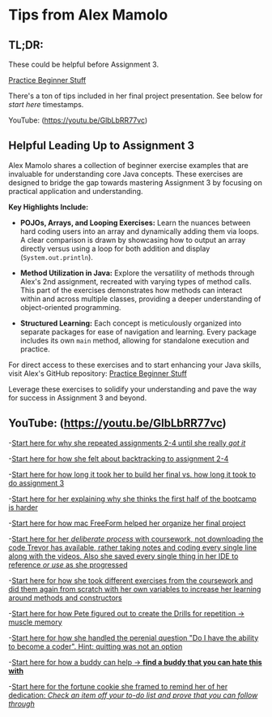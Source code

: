 # Tips from Alex Mamolo

## TL;DR: 

These could be helpful before Assignment 3.

[Practice Beginner Stuff](https://github.com/amamolo9986/Practice-BeginnerStuff.git)

There's a ton of tips included in her final project presentation. See below for *start here* timestamps.

YouTube: (https://youtu.be/GlbLbRR77vc)

## Helpful Leading Up to Assignment 3

Alex Mamolo shares a collection of beginner exercise examples that are invaluable for understanding core Java concepts. These exercises are designed to bridge the gap towards mastering Assignment 3 by focusing on practical application and understanding.

**Key Highlights Include:**

- **POJOs, Arrays, and Looping Exercises:** Learn the nuances between hard coding users into an array and dynamically adding them via loops. A clear comparison is drawn by showcasing how to output an array directly versus using a loop for both addition and display (`System.out.println`).

- **Method Utilization in Java:** Explore the versatility of methods through Alex's 2nd assignment, recreated with varying types of method calls. This part of the exercises demonstrates how methods can interact within and across multiple classes, providing a deeper understanding of object-oriented programming.

- **Structured Learning:** Each concept is meticulously organized into separate packages for ease of navigation and learning. Every package includes its own `main` method, allowing for standalone execution and practice.

For direct access to these exercises and to start enhancing your Java skills, visit Alex's GitHub repository:
[Practice Beginner Stuff](https://github.com/amamolo9986/Practice-BeginnerStuff.git)

Leverage these exercises to solidify your understanding and pave the way for success in Assignment 3 and beyond.

## YouTube: (https://youtu.be/GlbLbRR77vc)
-[Start here for why she repeated assignments 2-4 until she really *got it*](https://youtu.be/GlbLbRR77vc?feature=shared&t=111)

-[Start here for how she felt about backtracking to assignment 2-4](https://youtu.be/GlbLbRR77vc?feature=shared&t=295)

-[Start here for how long it took her to build her final vs. how long it took to do assignment 3](https://youtu.be/GlbLbRR77vc?feature=shared&t=1321)

-[Start here for her explaining why she thinks the first half of the bootcamp is harder](https://youtu.be/GlbLbRR77vc?feature=shared&t=1355)

-[Start here for how mac FreeForm helped her organize her final project](https://youtu.be/GlbLbRR77vc?feature=shared&t=1526)

-[Start here for her *deliberate process* with coursework, not downloading the code Trevor has available, rather taking notes and coding every single line along with the videos. Also she saved every single thing in her IDE to reference *or use* as she progressed](https://youtu.be/GlbLbRR77vc?feature=shared&t=2010)

-[Start here for how she took different exercises from the coursework and did them again from scratch with her own variables to increase her learning around methods and constructors](https://youtu.be/GlbLbRR77vc?feature=shared&t=2440)

-[Start here for how Pete figured out to create the Drills for repetition -> muscle memory](https://youtu.be/GlbLbRR77vc?feature=shared&t=2605)

-[Start here for how she handled the perenial question "Do I have the ability to become a coder". Hint: quitting was not an option](https://youtu.be/GlbLbRR77vc?feature=shared&t=2903)

-[Start here for how a buddy can help -> **find a buddy that you can hate this with**](https://youtu.be/GlbLbRR77vc?feature=shared&t=3108)

-[Start here for the fortune cookie she framed to remind her of her dedication: *Check an item off your to-do list and prove that you can follow through*](https://youtu.be/GlbLbRR77vc?feature=shared&t=3194)